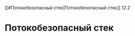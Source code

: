 
[[#Потокобезопасный стек|Потокобезопасный стек]] 12.2

# Потокобезопасный стек









































